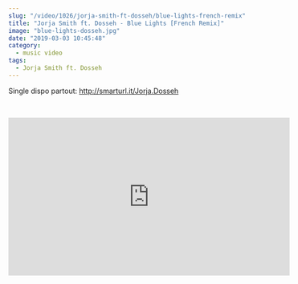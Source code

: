```yaml
--- 
slug: "/video/1026/jorja-smith-ft-dosseh/blue-lights-french-remix"
title: "Jorja Smith ft. Dosseh - Blue Lights [French Remix]"
image: "blue-lights-dosseh.jpg"
date: "2019-03-03 10:45:48"
category:
  - music video
tags:
  - Jorja Smith ft. Dosseh
---
```

<p>Single dispo partout: <a href="https://www.youtube.com/redirect?q=http%3A%2F%2Fsmarturl.it%2FJorja.Dosseh&redir_token=_bEPeoYplNFciAqHxVhkNgSueLF8MTU1MTY5MTY5NUAxNTUxNjA1Mjk1&v=qBJ47SStjkA&event=video_description" target="_blank">http://smarturl.it/Jorja.Dosseh</a></p><br/><p><iframe width="560" height="315" src="https://www.youtube.com/embed/qBJ47SStjkA" frameborder="0" allow="accelerometer; autoplay; encrypted-media; gyroscope; picture-in-picture" allowfullscreen></iframe></p>